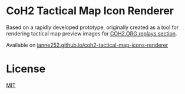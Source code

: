 # CoH2 Tactical Map Icon Renderer

Based on a rapidly developed prototype, originally created as a tool for rendering tactical map preview images for [COH2.ORG replays section](https://www.coh2.org/replay).

Available on [janne252.github.io/coh2-tactical-map-icons-renderer](https://janne252.github.io/coh2-tactical-map-icons-renderer/)

# License
[MIT](./LICENSE)